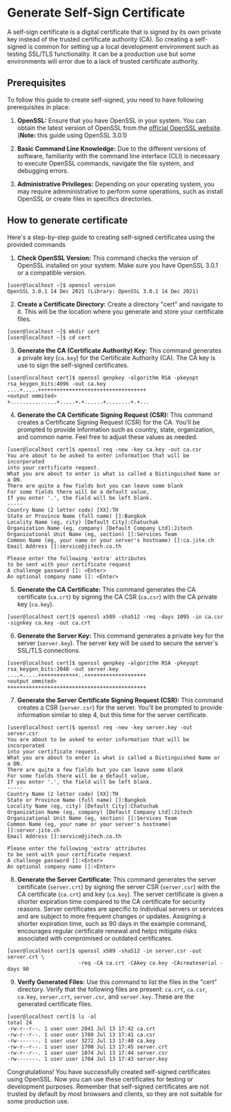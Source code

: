 # Generate Self-Sign Certificate
A self-sign certificate is a digital certificate that is signed by its own private key instead of the trusted certificate authority (CA). So creating a self-signed is common for setting up a local development environment such as testing SSL/TLS functionality. It can be a production use but some environments will error due to a lack of trusted certificate authority.
## Prerequisites
To follow this guide to create self-signed, you need to have following prerequisites in place:

1. **OpenSSL:** Ensure that you have OpenSSL in your system. You can obtain the latest version of OpenSSL from the [official OpenSSL website](https://www.openssl.org/). (**Note:** this guide using OpenSSL 3.0.1)
   
2. **Basic Command Line Knowledge:** Due to the different versions of software, familiarity with the command line interface (CLI) is necessary to execute OpenSSL commands, navigate the file system, and debugging errors.
   
3. **Administrative Privileges:** Depending on your operating system, you may require admministrative to perform some operations, such as install OpenSSL or create files in specifics directories.

## How to generate certificate

Here's a step-by-step guide to creating self-signed certificates using the provided commands

1. **Check OpenSSL Version:** This command checks the version of OpenSSL installed on your system. Make sure you have OpenSSL 3.0.1 or a compatible version.
```
[user@localhost ~]$ openssl version
OpenSSL 3.0.1 14 Dec 2021 (Library: OpenSSL 3.0.1 14 Dec 2021)
```

2. **Create a Certificate Directory:** Create a directory "cert" and navigate to it. This will be the location where you generate and store your certificate files.
```
[user@localhost ~]$ mkdir cert
[user@localhost ~]$ cd cert
```

3. **Generate the CA (Certificate Authority) Key:** 
This command generates a private key (`ca.key`) for the Certificate Authority (CA). The CA key is use to sign the self-signed certificates.
```
[user@localhost cert]$ openssl genpkey -algorithm RSA -pkeyopt rsa_keygen_bits:4096 -out ca.key
....+.....+++++++++++++++++++++++++++++++++++
<output ommited>
+...............+.....+.+......+........+.+...
```

4. **Generate the CA Certificate Signing Request (CSR):** This command creates a Certificate Signing Request (CSR) for the CA. You'll be prompted to provide information such as country, state, organization, and common name. Feel free to adjust these values as needed.
```
[user@localhost cert]$ openssl req -new -key ca.key -out ca.csr
You are about to be asked to enter information that will be incorporated
into your certificate request.
What you are about to enter is what is called a Distinguished Name or a DN.
There are quite a few fields but you can leave some blank
For some fields there will be a default value,
If you enter '.', the field will be left blank.
-----
Country Name (2 letter code) [XX]:TH
State or Province Name (full name) []:Bangkok
Locality Name (eg, city) [Default City]:Chatuchak
Organization Name (eg, company) [Default Company Ltd]:Jitech
Organizational Unit Name (eg, section) []:Services Team
Common Name (eg, your name or your server's hostname) []:ca.jite.ch
Email Address []:service@jitech.co.th

Please enter the following 'extra' attributes
to be sent with your certificate request
A challenge password []: <Enter>
An optional company name []: <Enter>
```

5. **Generate the CA Certificate:** This command generates the CA certificate (`ca.crt`) by signing the CA CSR (`ca.csr`) with the CA private key (`ca.key`).
```
[user@localhost cert]$ openssl x509 -sha512 -req -days 1095 -in ca.csr -signkey ca.key -out ca.crt
```

6. **Generate the Server Key:** This command generates a private key for the server (`server.key`). The server key will be used to secure the server's SSL/TLS connections.
```
[user@localhost cert]$ openssl genpkey -algorithm RSA -pkeyopt rsa_keygen_bits:2048 -out server.key
....+.....+++++++++++++..++++++++++++++++++++
<output ommited>
+++++++++++++++++++++++++++++++++++++++++++++
```

7. **Generate the Server Certificate Signing Request (CSR):** This command creates a CSR (`server.csr`) for the server. You'll be prompted to provide information similar to step 4, but this time for the server certificate.
```
[user@localhost cert]$ openssl req -new -key server.key -out server.csr
You are about to be asked to enter information that will be incorporated
into your certificate request.
What you are about to enter is what is called a Distinguished Name or a DN.
There are quite a few fields but you can leave some blank
For some fields there will be a default value,
If you enter '.', the field will be left blank.
-----
Country Name (2 letter code) [XX]:TH
State or Province Name (full name) []:Bangkok
Locality Name (eg, city) [Default City]:Chatuchak
Organization Name (eg, company) [Default Company Ltd]:Jitech
Organizational Unit Name (eg, section) []:Services Team
Common Name (eg, your name or your server's hostname) []:server.jite.ch
Email Address []:service@jitech.co.th

Please enter the following 'extra' attributes
to be sent with your certificate request
A challenge password []:<Enter>
An optional company name []:<Enter>
```

8. **Generate the Server Certificate:**
This command generates the server certificate (`server.crt`) by signing the server CSR (`server.csr`) with the CA certificate (`ca.crt`) and key (`ca.key`). The server certificate is given a shorter expiration time compared to the CA certificate for security reasons. Server certificates are specific to individual servers or services and are subject to more frequent changes or updates. Assigning a shorter expiration time, such as 90 days in the example command, encourages regular certificate renewal and helps mitigate risks associated with compromised or outdated certificates.
```
[user@localhost cert]$ openssl x509 -sha512 -in server.csr -out server.crt \
                       -req -CA ca.crt -CAkey ca.key -CAcreateserial -days 90
```

9. **Verify Generated Files:** Use this command to list the files in the "cert" directory. Verify that the following files are present: `ca.crt`, `ca.csr`, `ca.key`, `server.crt`, `server.csr`, and `server.key`. These are the generated certificate files.
```
[user@localhost cert]$ ls -al
total 24
-rw-r--r--. 1 user user 2041 Jul 13 17:42 ca.crt
-rw-r--r--. 1 user user 1760 Jul 13 17:41 ca.csr
-rw-------. 1 user user 3272 Jul 13 17:40 ca.key
-rw-r--r--. 1 user user 1700 Jul 13 17:45 server.crt
-rw-r--r--. 1 user user 1074 Jul 13 17:44 server.csr
-rw-------. 1 user user 1704 Jul 13 17:43 server.key
```

Congratulations! You have successfully created self-signed certificates using OpenSSL. Now you can use these certificates for testing or development purposes. Remember that self-signed certificates are not trusted by default by most browsers and clients, so they are not suitable for some production use.
